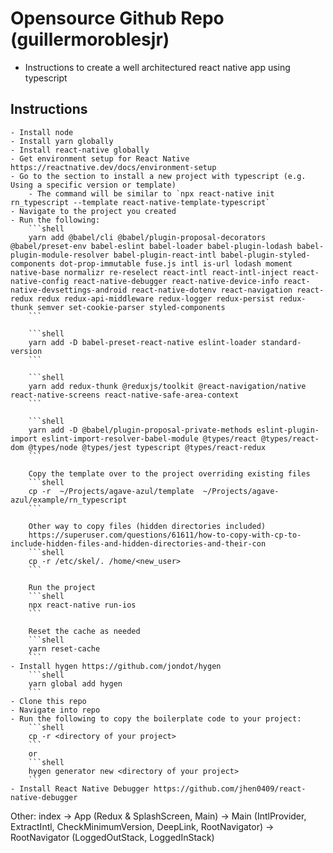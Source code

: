 

# Opensource Github Repo (guillermoroblesjr)
- Instructions to create a well architectured react native app using typescript

## Instructions

    - Install node
    - Install yarn globally
    - Install react-native globally
    - Get environment setup for React Native https://reactnative.dev/docs/environment-setup
    - Go to the section to install a new project with typescript (e.g. Using a specific version or template)
        - The command will be similar to `npx react-native init rn_typescript --template react-native-template-typescript`
    - Navigate to the project you created
    - Run the following:
        ```shell
        yarn add @babel/cli @babel/plugin-proposal-decorators @babel/preset-env babel-eslint babel-loader babel-plugin-lodash babel-plugin-module-resolver babel-plugin-react-intl babel-plugin-styled-components dot-prop-immutable fuse.js intl is-url lodash moment native-base normalizr re-reselect react-intl react-intl-inject react-native-config react-native-debugger react-native-device-info react-native-devsettings-android react-native-dotenv react-navigation react-redux redux redux-api-middleware redux-logger redux-persist redux-thunk semver set-cookie-parser styled-components 
        ```

        ```shell
        yarn add -D babel-preset-react-native eslint-loader standard-version
        ```

        ```shell
        yarn add redux-thunk @reduxjs/toolkit @react-navigation/native react-native-screens react-native-safe-area-context
        ```

        ```shell
        yarn add -D @babel/plugin-proposal-private-methods eslint-plugin-import eslint-import-resolver-babel-module @types/react @types/react-dom @types/node @types/jest typescript @types/react-redux 
        ```

        Copy the template over to the project overriding existing files
        ```shell
        cp -r  ~/Projects/agave-azul/template  ~/Projects/agave-azul/example/rn_typescript
        ```
        
        Other way to copy files (hidden directories included)
        https://superuser.com/questions/61611/how-to-copy-with-cp-to-include-hidden-files-and-hidden-directories-and-their-con
        ```shell
        cp -r /etc/skel/. /home/<new_user>
        ```

        Run the project
        ```shell
        npx react-native run-ios
        ```

        Reset the cache as needed
        ```shell
        yarn reset-cache
        ```
    - Install hygen https://github.com/jondot/hygen
        ```shell
        yarn global add hygen
        ```
    - Clone this repo
    - Navigate into repo
    - Run the following to copy the boilerplate code to your project:
        ```shell
        cp -r <directory of your project>
        ```
        or
        ```shell
        hygen generator new <directory of your project>
        ```
    - Install React Native Debugger https://github.com/jhen0409/react-native-debugger


Other:
index -> App (Redux & SplashScreen, Main) -> Main (IntlProvider, ExtractIntl, CheckMinimumVersion, DeepLink, RootNavigator) -> RootNavigator (LoggedOutStack, LoggedInStack)

